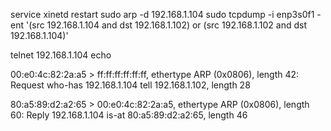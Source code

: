service xinetd restart
sudo arp -d 192.168.1.104
sudo tcpdump -i enp3s0f1 -ent '(src 192.168.1.104 and dst 192.168.1.102) or (src 192.168.1.102 and dst 192.168.1.104)'


telnet 192.168.1.104 echo


00:e0:4c:82:2a:a5 > ff:ff:ff:ff:ff:ff, ethertype ARP (0x0806), length 42: Request who-has 192.168.1.104 tell 192.168.1.102, length 28

80:a5:89:d2:a2:65 > 00:e0:4c:82:2a:a5, ethertype ARP (0x0806), length 60: Reply 192.168.1.104 is-at 80:a5:89:d2:a2:65, length 46

